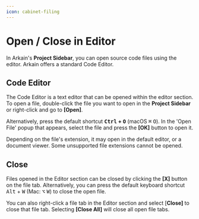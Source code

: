 ```yaml
---
icon: cabinet-filing
---
```


# Open / Close in Editor

In Arkain's **Project Sidebar**, you can open source code files using the editor. Arkain offers a standard Code Editor.

## Code Editor

The Code Editor is a text editor that can be opened within the editor section. To open a file, double-click the file you want to open in the **Project Sidebar** or right-click and go to **\[Open]**.

Alternatively, press the default shortcut <kbd>**Ctrl**</kbd>**&#x20;+&#x20;**<kbd>**O**</kbd> (macOS <kbd>⌘</kbd> <kbd>O</kbd>). In the 'Open File' popup that appears, select the file and press the **\[OK]** button to open it.

Depending on the file's extension, it may open in the default editor, or a document viewer. Some unsupported file extensions cannot be opened.

## Close <a href="#close" id="close"></a>

Files opened in the Editor section can be closed by clicking the **\[X]** button on the file tab. Alternatively, you can press the default keyboard shortcut <kbd>Alt</kbd> + <kbd>W</kbd> (Mac: <kbd>⌥</kbd> <kbd>W</kbd>) to close the open file.

You can also right-click a file tab in the Editor section and select \[**Close]** to close that file tab. Selecting **\[Close All]** will close all open file tabs.

